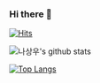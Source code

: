 ### Hi there 👋

<!--
**ssura1/ssura1** is a ✨ _special_ ✨ repository because its `README.md` (this file) appears on your GitHub profile.

Here are some ideas to get you started:

- 🔭 I’m currently working on ...
- 🌱 I’m currently learning ...
- 👯 I’m looking to collaborate on ...
- 🤔 I’m looking for help with ...
- 💬 Ask me about ...
- 📫 How to reach me: ...
- 😄 Pronouns: ...
- ⚡ Fun fact: ...
-->

[![Hits](https://hits.seeyoufarm.com/api/count/incr/badge.svg?url=https%3A%2F%2Fgithub.com%2Fssura1)](https://hits.seeyoufarm.com)

![나상우's github stats](https://github-readme-stats.vercel.app/api?username=ssura1&show_icons=true&theme=highcontrast)

[![Top Langs](https://github-readme-stats.vercel.app/api/top-langs/?username=ssura1&layout=compact)](https://github.com/ssura1/github-readme-stats)

